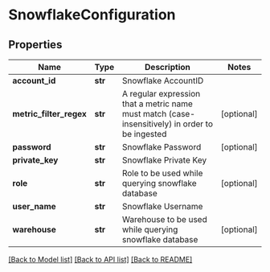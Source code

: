 # SnowflakeConfiguration

## Properties
Name | Type | Description | Notes
------------ | ------------- | ------------- | -------------
**account_id** | **str** | Snowflake AccountID | 
**metric_filter_regex** | **str** | A regular expression that a metric name must match (case-insensitively) in order to be ingested | [optional] 
**password** | **str** | Snowflake Password | [optional] 
**private_key** | **str** | Snowflake Private Key | 
**role** | **str** | Role to be used while querying snowflake database | [optional] 
**user_name** | **str** | Snowflake Username | 
**warehouse** | **str** | Warehouse to be used while querying snowflake database | [optional] 

[[Back to Model list]](../README.md#documentation-for-models) [[Back to API list]](../README.md#documentation-for-api-endpoints) [[Back to README]](../README.md)


